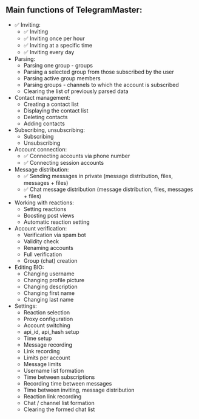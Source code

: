 <h2>Main functions of TelegramMaster:</h2>

- ✅ Inviting:
    - ✅ Inviting
    - ✅ Inviting once per hour
    - ✅ Inviting at a specific time
    - ✅ Inviting every day
- Parsing:
    - Parsing one group - groups
    - Parsing a selected group from those subscribed by the user
    - Parsing active group members
    - Parsing groups - channels to which the account is subscribed
    - Clearing the list of previously parsed data
- Contact management:
    - Creating a contact list
    - Displaying the contact list
    - Deleting contacts
    - Adding contacts
- Subscribing, unsubscribing:
    - Subscribing
    - Unsubscribing
- Account connection:
    - ✅ Connecting accounts via phone number
    - ✅ Connecting session accounts
- Message distribution:
    - ✅ Sending messages in private (message distribution, files, messages + files)
    - ✅ Chat message distribution (message distribution, files, messages + files)
- Working with reactions:
    - Setting reactions
    - Boosting post views
    - Automatic reaction setting
- Account verification:
    - Verification via spam bot
    - Validity check
    - Renaming accounts
    - Full verification
    - Group (chat) creation
- Editing BIO:
    - Changing username
    - Changing profile picture
    - Changing description
    - Changing first name
    - Changing last name
- Settings:
    - Reaction selection
    - Proxy configuration
    - Account switching
    - api_id, api_hash setup
    - Time setup
    - Message recording
    - Link recording
    - Limits per account
    - Message limits
    - Username list formation
    - Time between subscriptions
    - Recording time between messages
    - Time between inviting, message distribution
    - Reaction link recording
    - Chat / channel list formation
    - Clearing the formed chat list